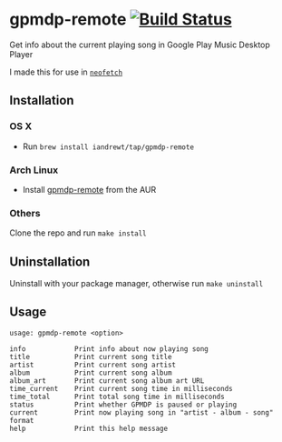 # gpmdp-remote [![Build Status](https://travis-ci.org/iandrewt/gpmdp-remote.svg?branch=master)](https://travis-ci.org/iandrewt/gpmdp-remote)

Get info about the current playing song in Google Play Music Desktop Player

I made this for use in [`neofetch`](https://github.com/dylanaraps/neofetch)

## Installation

### OS X

- Run `brew install iandrewt/tap/gpmdp-remote`

### Arch Linux

- Install [gpmdp-remote](https://aur.archlinux.org/packages/gpmdp-remote) from the AUR

### Others

Clone the repo and run `make install`

## Uninstallation

Uninstall with your package manager, otherwise run `make uninstall`

## Usage

    usage: gpmdp-remote <option>

    info            Print info about now playing song
    title           Print current song title
    artist          Print current song artist
    album           Print current song album
    album_art       Print current song album art URL
    time_current    Print current song time in milliseconds
    time_total      Print total song time in milliseconds
    status          Print whether GPMDP is paused or playing
    current         Print now playing song in "artist - album - song" format
    help            Print this help message
 
